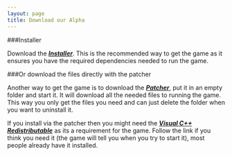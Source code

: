 ```yaml
---
layout: page
title: Download our Alpha
---
```


###Installer

Download the ***[Installer](http://valhalla-game.com/public/valhalla_installer.exe)***. This is the recommended way to get the game as it ensures you have the required dependencies needed to run the game.


###Or download the files directly with the patcher

Another way to get the game is to download the ***[Patcher](http://valhalla-game.com/public/patcher/startup.exe)***, put it in an empty folder and start it. It will download all the needed files to running the game. This way you only get the files you need and can just delete the folder when you want to uninstall it.

If you install via the patcher then you might need the ***[Visual C++ Redistributable](https://www.microsoft.com/en-us/download/details.aspx?id=48145)*** as its a requirement for the game. Follow the link if you think you need it (the game will tell you when you try to start it), most people already have it installed.
